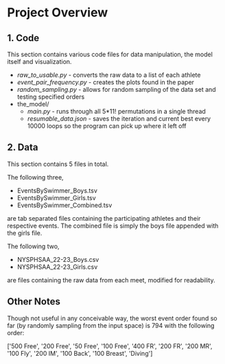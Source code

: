 # Project Overview

## 1. Code
This section contains various code files for data manipulation, the model itself and visualization.
 - *raw_to_usable.py* - converts the raw data to a list of each athlete
 - *event_pair_frequency.py* - creates the plots found in the paper
 - *random_sampling.py* - allows for random sampling of the data set and testing specified orders
 - the_model/
   - *main.py* - runs through all 5*11! permutations in a single thread
   - *resumable_data.json* - saves the iteration and current best every 10000 loops so the program can pick up where it left off

## 2. Data
This section contains 5 files in total.

The following three,
- EventsBySwimmer_Boys.tsv
- EventsBySwimmer_Girls.tsv
- EventsBySwimmer_Combined.tsv

are tab separated files containing the participating athletes and their respective events.
The combined file is simply the boys file appended with the girls file.

The following two,
- NYSPHSAA_22-23_Boys.csv
- NYSPHSAA_22-23_Girls.csv

are files containing the raw data from each meet, modified for readability.

## Other Notes
Though not useful in any conceivable way, the worst event order found so far (by randomly sampling from the input space) is 794 with the following order:

['500 Free', '200 Free', '50 Free', '100 Free', '400 FR', '200 FR', '200 MR', '100 Fly', '200 IM', '100 Back', '100 Breast', 'Diving']